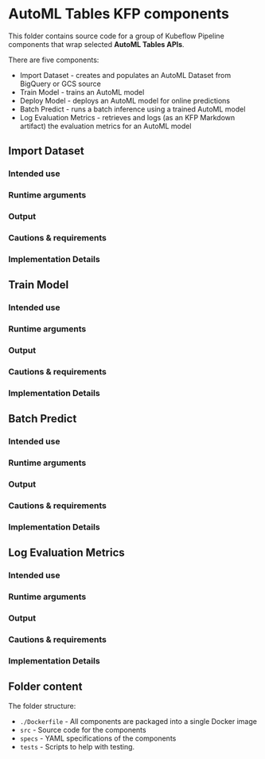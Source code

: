 # AutoML Tables KFP components

This folder contains source code for a group of Kubeflow Pipeline components that wrap selected **AutoML Tables APIs**.

There are five components:
- Import Dataset - creates and populates an AutoML Dataset from BigQuery or GCS source
- Train Model - trains an AutoML model
- Deploy Model - deploys an AutoML model for online predictions
- Batch Predict - runs a batch inference using a trained AutoML model
- Log Evaluation Metrics - retrieves and logs (as an KFP Markdown artifact) the  evaluation metrics for an AutoML model


## Import Dataset
### Intended use
### Runtime arguments
### Output
### Cautions & requirements
### Implementation Details

## Train Model
### Intended use
### Runtime arguments
### Output
### Cautions & requirements
### Implementation Details

## Batch Predict
### Intended use
### Runtime arguments
### Output
### Cautions & requirements
### Implementation Details

## Log Evaluation Metrics
### Intended use
### Runtime arguments
### Output
### Cautions & requirements
### Implementation Details

## Folder content

The folder structure:
- `./Dockerfile` - All components are packaged into a single Docker image
- `src` - Source code for the components
- `specs` - YAML specifications of the components
- `tests` - Scripts to help with testing.
